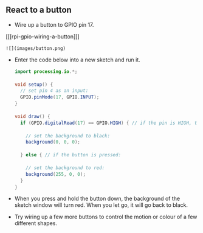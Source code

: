 ## React to a button

- Wire up a button to GPIO pin 17.

[[[rpi-gpio-wiring-a-button]]]

	![](images/button.png)

- Enter the code below into a new sketch and run it.

	```java
	import processing.io.*;

	void setup() {
	  // set pin 4 as an input:
	  GPIO.pinMode(17, GPIO.INPUT);
	}

	void draw() {
	  if (GPIO.digitalRead(17) == GPIO.HIGH) { // if the pin is HIGH, the button isn't pressed

	    // set the background to black:
	    background(0, 0, 0);

	  } else { // if the button is pressed:

	  	// set the background to red:
	    background(255, 0, 0);
	  }
	}
	```

- When you press and hold the button down, the background of the sketch window will turn red. When you let go, it will go back to black.

- Try wiring up a few more buttons to control the motion or colour of a few different shapes.
